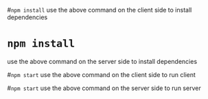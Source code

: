 #`npm install`
use the above command on the client side to install dependencies

# `npm install`

use the above command on the server side to install dependencies

#`npm start`
use the above command on the client side to run client

#`npm start`
use the above command on the server side to run server
